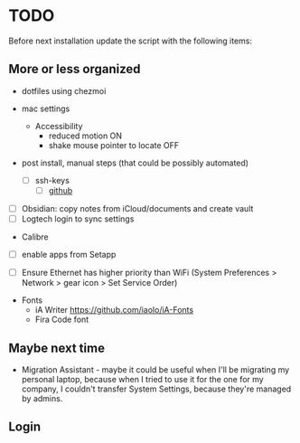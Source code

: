 # TODO

Before next installation update the script with the following items:

## More or less organized

- dotfiles using chezmoi

- mac settings
  - Accessibility
    - reduced motion ON
    - shake mouse pointer to locate OFF
- post install, manual steps (that could be possibly automated)

  - [ ] ssh-keys
    - [ ] [github](https://docs.github.com/en/authentication/connecting-to-github-with-ssh/generating-a-new-ssh-key-and-adding-it-to-the-ssh-agent)

- [ ] Obsidian: copy notes from iCloud/documents and create vault
- [ ] Logtech login to sync settings
- Calibre

- [ ] enable apps from Setapp


- [ ] Ensure Ethernet has higher priority than WiFi (System Preferences > Network > gear icon > Set Service Order)

- Fonts
  - iA Writer https://github.com/iaolo/iA-Fonts
  - Fira Code font

## Maybe next time

- Migration Assistant - maybe it could be useful when I'll be migrating my personal laptop, because when I tried to use
  it for the one for my company, I couldn't transfer System Settings, because they're managed by admins.

## Login
